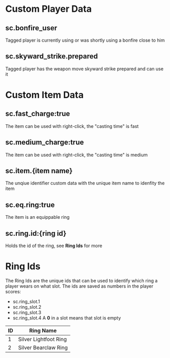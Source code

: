 # Custom Player Data
## sc.bonfire_user
Tagged player is currently using or was shortly using a bonfire close to him
## sc.skyward_strike.prepared
Tagged player has the weapon move skyward strike prepared and can use it

# Custom Item Data
## sc.fast_charge:true
The item can be used with right-click, the "casting time" is fast
## sc.medium_charge:true
The item can be used with right-click, the "casting time" is medium
## sc.item.{item name}
The unqiue identifier custom data with the unique item name to idenfity the item 
## sc.eq.ring:true
The item is an equippable ring 
## sc.ring.id:{ring id}
Holds the id of the ring, see **Ring Ids** for more

# Ring Ids
The Ring Ids are the unique ids that can be used to identify which ring a player wears on what slot. 
The ids are saved as numbers in the player scores:
- sc.ring_slot.1
- sc.ring_slot.2
- sc.ring_slot.3
- sc.ring_slot.4
A **0** in a slot means that slot is empty

| ID | Ring Name
| - | -
| 1 | Silver Lightfoot Ring
| 2 | Silver Bearclaw Ring
